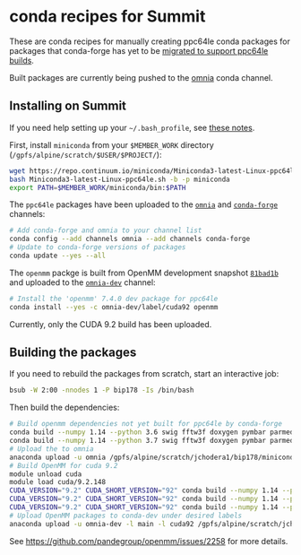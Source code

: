 # conda recipes for Summit

These are conda recipes for manually creating ppc64le conda packages for packages that conda-forge has yet to be [migrated to support ppc64le builds](https://github.com/regro/cf-scripts/pull/444).

Built packages are currently being pushed to the [omnia](https://anaconda.org/omnia) conda channel.

## Installing on Summit

If you need help setting up your `~/.bash_profile`, see [these notes](https://github.com/inspiremd/HOWTO/blob/master/Running%20YANK%20on%20summit.md).

First, install `miniconda` from your `$MEMBER_WORK` directory (`/gpfs/alpine/scratch/$USER/$PROJECT/`):
```bash
wget https://repo.continuum.io/miniconda/Miniconda3-latest-Linux-ppc64le.sh
bash Miniconda3-latest-Linux-ppc64le.sh -b -p miniconda
export PATH=$MEMBER_WORK/miniconda/bin:$PATH
```
The `ppc64le` packages have been uploaded to the [`omnia`](https://anaconda.org/omnia) and [`conda-forge`](https://anaconda.org/conda-forge) channels:
```bash
# Add conda-forge and omnia to your channel list
conda config --add channels omnia --add channels conda-forge
# Update to conda-forge versions of packages
conda update --yes --all
```
The `openmm` packge is built from OpenMM development snapshot [`81bad1b`](https://github.com/pandegroup/openmm/tree/81bad1bc142d4b1fc286473528b454a3a8e26197) and uploaded to the [`omnia-dev`](https://anaconda.org/omnia-dev/openmm/files) channel:
```bash
# Install the 'openmm' 7.4.0 dev package for ppc64le 
conda install --yes -c omnia-dev/label/cuda92 openmm
```
Currently, only the CUDA 9.2 build has been uploaded.

## Building the packages

If you need to rebuild the packages from scratch, start an interactive job:
```bash
bsub -W 2:00 -nnodes 1 -P bip178 -Is /bin/bash
```
Then build the dependencies:
```bash
# Build openmm dependencies not yet built for ppc64le by conda-forge
conda build --numpy 1.14 --python 3.6 swig fftw3f doxygen pymbar parmed
conda build --numpy 1.14 --python 3.7 swig fftw3f doxygen pymbar parmed
# Upload the to omnia
anaconda upload -u omnia /gpfs/alpine/scratch/jchodera1/bip178/miniconda/conda-bld/linux-ppc64le/{swig,fftw,doxygen,pymbar}*
# Build OpenMM for cuda 9.2
module unload cuda
module load cuda/9.2.148
CUDA_VERSION="9.2" CUDA_SHORT_VERSION="92" conda build --numpy 1.14 --python 2.7 openmm
CUDA_VERSION="9.2" CUDA_SHORT_VERSION="92" conda build --numpy 1.14 --python 3.6 openmm
CUDA_VERSION="9.2" CUDA_SHORT_VERSION="92" conda build --numpy 1.14 --python 3.7 openmm
# Upload OpenMM packages to conda-dev under desired labels
anaconda upload -u omnia-dev -l main -l cuda92 /gpfs/alpine/scratch/jchodera1/bip178/miniconda/conda-bld/linux-ppc64le/openmm-*
```

See https://github.com/pandegroup/openmm/issues/2258 for more details.

